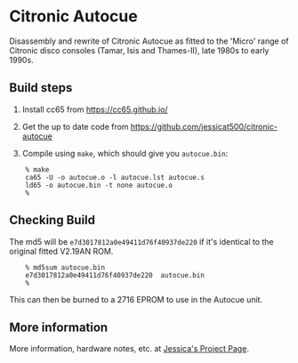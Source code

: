 # Citronic Autocue

Disassembly and rewrite of Citronic Autocue as fitted to the 'Micro' range of Citronic disco consoles (Tamar, Isis and Thames-II), late 1980s to early 1990s.


## Build steps

1. Install cc65 from https://cc65.github.io/

2. Get the up to date code from https://github.com/jessicat500/citronic-autocue

3. Compile using `make`, which should give you `autocue.bin`:

```
    % make
    ca65 -U -o autocue.o -l autocue.lst autocue.s
    ld65 -o autocue.bin -t none autocue.o
    %
```

## Checking Build

The md5 will be `e7d3017812a0e49411d76f40937de220` if it's identical to the original fitted V2.19AN ROM.

```
    % md5sum autocue.bin
    e7d3017812a0e49411d76f40937de220  autocue.bin
    %
```
This can then be burned to a 2716 EPROM to use in the Autocue unit.


## More information

More information, hardware notes, etc. at [Jessica's Project Page](https://jessicat.uk/autocue).
